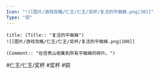 ```yaml
---
Icon: "![[图片/游戏攻略/仁王/仁王/奖杯/复活的平蜘蛛.png|30]]"
Type: "铜"
---
```

```ad-common-bronze-trophy
title: (Title:: "复活的平蜘蛛")
![[图片/游戏攻略/仁王/仁王/奖杯/复活的平蜘蛛.png|100]]

(Comment:: "在信贵山收集到所有平蜘蛛的碎片。")
```

#仁王/仁王/奖杯 #奖杯 #铜
